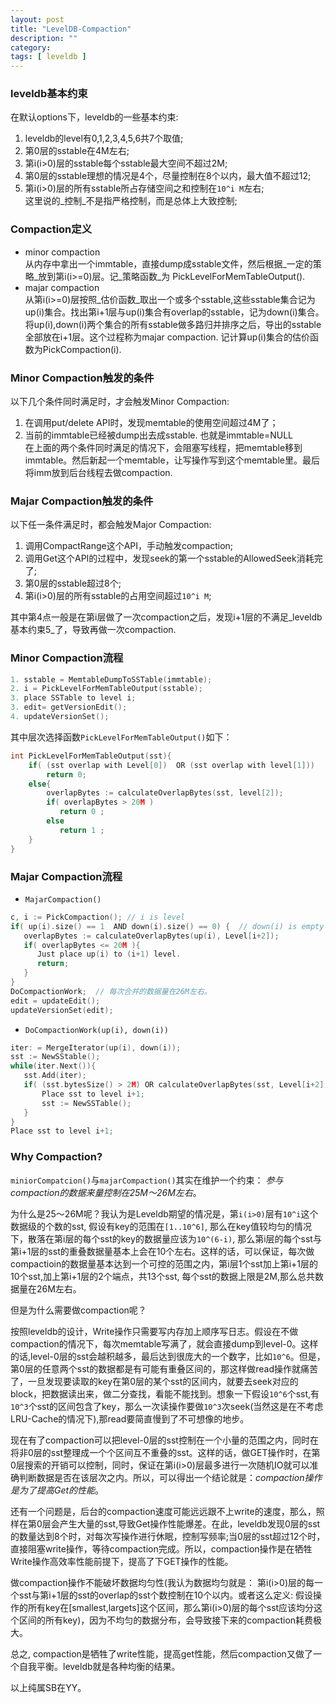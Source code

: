 ```yaml
---
layout: post
title: "LevelDB-Compaction"
description: ""
category:
tags: [ leveldb ]
---
```



### leveldb基本约束
在默认options下，leveldb的一些基本约束:  
1. leveldb的level有0,1,2,3,4,5,6共7个取值;  
2. 第0层的sstable在4M左右;  
3. 第i(i>0)层的sstable每个sstable最大空间不超过2M;  
4. 第0层的sstable理想的情况是4个，尽量控制在8个以内，最大值不超过12;  
5. 第i(i>0)层的所有sstable所占存储空间之和控制在`10^i M`左右;  
这里说的_控制_不是指严格控制，而是总体上大致控制;  

### Compaction定义
* minor compaction  
从内存中拿出一个immtable，直接dump成sstable文件，然后根据_一定的策略_放到第i(i>=0)层。记_策略函数_为 PickLevelForMemTableOutput().
* majar compaction  
从第i(i>=0)层按照_估价函数_取出一个或多个sstable,这些sstable集合记为up(i)集合。找出第i+1层与up(i)集合有overlap的sstable，记为down(i)集合。将up(i),down(i)两个集合的所有sstable做多路归并排序之后，导出的sstable全部放在i+1层。这个过程称为majar compaction. 记计算up(i)集合的估价函数为PickCompaction(i).

### Minor Compaction触发的条件
以下几个条件同时满足时，才会触发Minor Compaction:  
1. 在调用put/delete API时，发现memtable的使用空间超过4M了；  
2. 当前的immtable已经被dump出去成sstable. 也就是immtable=NULL  
在上面的两个条件同时满足的情况下，会阻塞写线程，把memtable移到immtable。然后新起一个memtable，让写操作写到这个memtable里。最后将imm放到后台线程去做compaction.

### Majar Compaction触发的条件
以下任一条件满足时，都会触发Major Compaction:  
1. 调用CompactRange这个API，手动触发compaction;  
2. 调用Get这个API的过程中，发现seek的第一个sstable的AllowedSeek消耗完了;  
3. 第0层的sstable超过8个;  
4. 第i(i>0)层的所有sstable的占用空间超过`10^i M`;  

其中第4点一般是在第i层做了一次compaction之后，发现i+1层的不满足_leveldb基本约束5_了，导致再做一次compaction.

### Minor Compaction流程

```cpp
1. sstable = MemtableDumpToSSTable(immtable);
2. i = PickLevelForMemTableOutput(sstable);
3. place SSTable to level i;
3. edit= getVersionEdit();
4. updateVersionSet();
```

其中层次选择函数`PickLevelForMemTableOutput()`如下：

```cpp
int PickLevelForMemTableOutput(sst){
    if( (sst overlap with Level[0])  OR (sst overlap with level[1])) 
        return 0;
    else{
        overlapBytes := calculateOverlapBytes(sst, level[2]);
        if( overlapBytes > 20M ) 
           return 0 ; 
        else 
           return 1 ;
    }
}
```

### Majar Compaction流程

* `MajarCompaction()`  

```cpp
c, i := PickCompaction(); // i is level
if( up(i).size() == 1  AND down(i).size() == 0) {  // down(i) is empty set.
   overlapBytes := calculateOverlapBytes(up(i), Level[i+2]);
   if( overlapBytes <= 20M ){
      Just place up(i) to (i+1) level. 
      return;
   }
}
DoCompactionWork;  // 每次合并的数据量在26M左右。
edit = updateEdit();
updateVersionSet(edit);
```

* `DoCompactionWork(up(i), down(i))`

```cpp
iter: = MergeIterator(up(i), down(i));
sst := NewSStable();
while(iter.Next()){
   sst.Add(iter);
   if( (sst.bytesSize() > 2M) OR calculateOverlapBytes(sst, Level[i+2]) > 20M){
       Place sst to level i+1;
       sst := NewSSTable();
   }
}
Place sst to level i+1;
```

### Why Compaction? 

`miniorCompatcion()`与`majarCompaction()`其实在维护一个约束： _参与compaction的数据来量控制在25M～26M左右_。  

为什么是25～26M呢？我认为是Leveldb期望的情况是，第`i(i>0)`层有`10^i`这个数据级的个数的sst, 假设有key的范围在`[1..10^6]`, 那么在key值较均匀的情况下，散落在第i层的每个sst的key的数据量应该为`10^(6-i)`, 那么第i层的每个sst与第i+1层的sst的重叠数据量基本上会在10个左右。这样的话，可以保证，每次做compactioin的数据量基本达到一个可控的范围之内，第i层1个sst加上第i+1层的10个sst,加上第i+1层的2个端点，共13个sst, 每个sst的数据上限是2M,那么总共数据量在26M左右。  

但是为什么需要做compaction呢？  

按照leveldb的设计，Write操作只需要写内存加上顺序写日志。假设在不做compaction的情况下，每次memtable写满了，就会直接dump到level-0。这样的话,level-0层的sst会越积越多，最后达到很庞大的一个数字，比如`10^6`。但是，第0层的任意两个sst的数据都是有可能有重叠区间的，那这样做read操作就痛苦了，一旦发现要读取的key在第0层的某个sst的区间内，就要去seek对应的block，把数据读出来，做二分查找，看能不能找到。想象一下假设`10^6`个sst,有`10^3`个sst的区间包含了key，那么一次读操作要做`10^3`次seek(当然这是在不考虑LRU-Cache的情况下),那read要简直慢到了不可想像的地步。  

现在有了compaction可以把level-0层的sst控制在一个小量的范围之内，同时在将非0层的sst整理成一个个区间互不重叠的sst。这样的话，做GET操作时，在第0层搜索的开销可以控制，同时，保证在第i(i>0)层最多进行一次随机IO就可以准确判断数据是否在该层次之内。所以，可以得出一个结论就是：_compaction操作是为了提高Get的性能_。  

还有一个问题是，后台的compaction速度可能远远跟不上write的速度，那么，照样在第0层会产生大量的sst,导致Get操作性能爆差。在此，leveldb发现0层的sst的数量达到8个时，对每次写操作进行休眠，控制写频率;当0层的sst超过12个时，直接阻塞write操作，等待compaction完成。所以，compaction操作是在牺牲Write操作高效率性能前提下，提高了下GET操作的性能。  

做compaction操作不能破坏数据均匀性(我认为数据均匀就是： 第i(i>0)层的每一个sst与第i+1层的sst的overlap的sst个数控制在10个以内。或者这么定义: 假设操作的所有key在[smallest,largets]这个区间，那么第i(i>0)层的每个sst应该均分这个区间的所有key)，因为不均匀的数据分布，会导致接下来的compaction耗费极大。  

总之, compaction是牺牲了write性能，提高get性能，然后compaction又做了一个自我平衡。leveldb就是各种均衡的结果。  

以上纯属SB在YY。  

